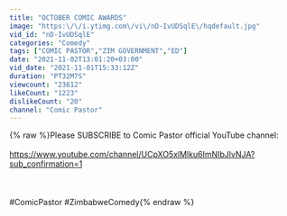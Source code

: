 ```yaml
---
title: "OCTOBER COMIC AWARDS"
image: "https:\/\/i.ytimg.com\/vi\/nD-IvUDSqlE\/hqdefault.jpg"
vid_id: "nD-IvUDSqlE"
categories: "Comedy"
tags: ["COMIC PASTOR","ZIM GOVERNMENT","ED"]
date: "2021-11-02T13:01:20+03:00"
vid_date: "2021-11-01T15:33:12Z"
duration: "PT32M7S"
viewcount: "23612"
likeCount: "1223"
dislikeCount: "20"
channel: "Comic Pastor"
---
```

{% raw %}Please SUBSCRIBE to Comic Pastor official YouTube channel:<br /><br /><a rel="nofollow" target="blank" href="https://www.youtube.com/channel/UCpXO5xlMlku6ImNIbJlvNJA?sub_confirmation=1">https://www.youtube.com/channel/UCpXO5xlMlku6ImNIbJlvNJA?sub_confirmation=1</a><br /><br /><br /><br />#ComicPastor #ZimbabweComedy{% endraw %}
